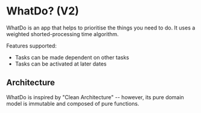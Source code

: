 # WhatDo? (V2)

WhatDo is an app that helps to prioritise the things you need to do. It uses
a weighted shorted-processing time algorithm.

Features supported:
* Tasks can be made dependent on other tasks
* Tasks can be activated at later dates

## Architecture

WhatDo is inspired by "Clean Architecture" -- however, its pure domain model is
immutable and composed of pure functions.
